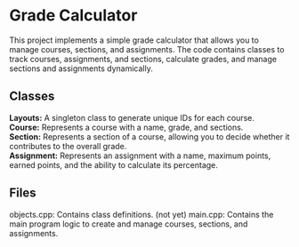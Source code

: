 # Grade Calculator

This project implements a simple grade calculator that allows you to manage courses, sections, and assignments. The code contains classes to track courses, assignments, and sections, calculate grades, and manage sections and assignments dynamically.

## Classes

**Layouts:** A singleton class to generate unique IDs for each course.  
**Course:** Represents a course with a name, grade, and sections.  
**Section:** Represents a section of a course, allowing you to decide whether it contributes to the overall grade.  
**Assignment:** Represents an assignment with a name, maximum points, earned points, and the ability to calculate its percentage.  

## Files

objects.cpp: Contains class definitions. (not yet) 
main.cpp: Contains the main program logic to create and manage courses, sections, and assignments.